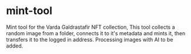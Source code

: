 # mint-tool
Mint tool for the Varda Galdrastafir NFT collection,
This tool collects a random image from a folder, connects it to it's metadata and mints it, then transfers it to the logged in address.
Processing images with AI to be added.
